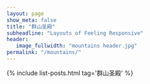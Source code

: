 ```yaml
---
layout: page
show_meta: false
title: "群山圣殿"
subheadline: "Layouts of Feeling Responsive"
header:
   image_fullwidth: "mountains header.jpg"
permalink: "/mountains/"
---
```

{% include list-posts.html tag='群山圣殿' %}
